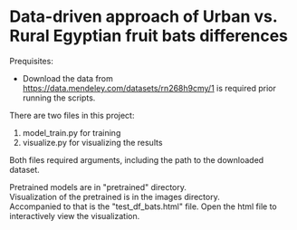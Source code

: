 # Data-driven approach of Urban vs. Rural Egyptian fruit bats differences

Prequisites:
- Download the data from https://data.mendeley.com/datasets/rn268h9cmy/1 is required prior running the scripts.

There are two files in this project:

1. model_train.py for training
2. visualize.py for visualizing the results

Both files required arguments, including the path to the downloaded dataset.

Pretrained models are in "pretrained" directory. \
Visualization of the pretrained is in the images directory. \
Accompanied to that is the "test_df_bats.html" file. Open the html file to interactively view the visualization.
